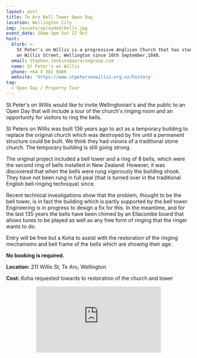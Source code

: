 ```yaml
---
layout: post
title: Te Aro Bell Tower Open Day
location: Wellington City
img: /assets/uploaded/bells.jpg
event_date: 10am-3pm Sat 27 Oct
host:
  blurb: >-
    St Peter's on Willis is a progressive Anglican Church that has stood watch
    on Willis Street, Wellington since 10th September,1848.
  email: Stephen.Jenkins@aurecongroup.com
  name: St Peter's on Willis
  phone: +64 4 382 8486
  website: 'https://www.stpetersonwillis.org.nz/history'
tag:
  - Open Day / Property Tour
---
```

St Peter's on Willis would like to invite Wellingtonian's and the public to an Open Day that will include a tour of the church's ringing room and an opportunity for visitors to ring the bells.  

St Peters on Willis was built 136 years ago to act as a temporary building to replace the original church which was destroyed by fire until a permanent structure could be built. We think they had visions of a traditional stone church. The temporary building is still going strong.

The original project included a bell tower and a ring of 8 bells, which were the second ring of bells installed in New Zealand. However, it was discovered that when the bells were rung vigorously the building shook. They have not been rung in full peal (that is turned over in the traditional English bell ringing technique) since.  

Recent technical investigations show that the problem, thought to be the bell tower, is in fact the building which is partly supported by the bell tower. Engineering is in progress to design a fix for this. In the meantime, and for the last 135 years the bells have been chimed by an Ellacombe board that allows tunes to be played as well as any free form of ringing that the ringer wants to do.  

Entry will be free but a Koha to assist with the restoration of the ringing mechanisms and bell frame of the bells which are showing their age.

**No booking is required.**

**Location:** 211 Willis St, Te Aro, Wellington

**Cost:** Koha requested towards to restoration of the church and tower



<center><iframe src="https://www.facebook.com/plugins/page.php?href=https%3A%2F%2Fwww.facebook.com%2FStPetersOnWillisWellington%2F&tabs=header&width=340&height=180&small_header=false&adapt_container_width=true&hide_cover=false&show_facepile=true&appId" width="340" height="180" style="border:none;overflow:hidden" scrolling="no" frameborder="0" allowTransparency="true" allow="encrypted-media"></iframe></center>
